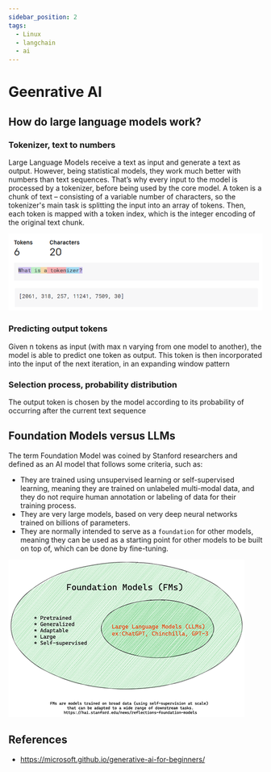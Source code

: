 ```yaml
---
sidebar_position: 2
tags:
  - Linux
  - langchain
  - ai
---
```



# Geenrative AI

## How do large language models work?

### Tokenizer, text to numbers

Large Language Models receive a text as input and generate a text as output. However, being statistical models, they work much better with numbers than text sequences. That’s why every input to the model is processed by a tokenizer, before being used by the core model. A token is a chunk of text – consisting of a variable number of characters, so the tokenizer's main task is splitting the input into an array of tokens. Then, each token is mapped with a token index, which is the integer encoding of the original text chunk.

![alt text](tokenizer.png)

### Predicting output tokens

Given n tokens as input (with max n varying from one model to another), the model is able to predict one token as output. This token is then incorporated into the input of the next iteration, in an expanding window pattern

### Selection process, probability distribution

The output token is chosen by the model according to its probability of occurring after the current text sequence

## Foundation Models versus LLMs

The term Foundation Model was coined by Stanford researchers and defined as an AI model that follows some criteria, such as:

* They are trained using unsupervised learning or self-supervised learning, meaning they are trained on unlabeled multi-modal data, and they do not require human annotation or labeling of data for their training process.
* They are very large models, based on very deep neural networks trained on billions of parameters.
* They are normally intended to serve as a `foundation` for other models, meaning they can be used as a starting point for other models to be built on top of, which can be done by fine-tuning.

![alt text](foundation_model.png)

## References

* <https://microsoft.github.io/generative-ai-for-beginners/>
